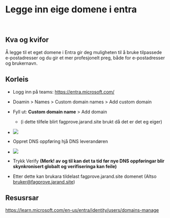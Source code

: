 # Legge inn eige domene i entra
&nbsp;
## Kva og kvifor
Å legge til et eget domene i Entra gir deg muligheten til å bruke tilpassede e-postadresser og du gir et mer profesjonelt preg, både for e-postadresser og brukernavn.

## Korleis
* Logg inn på teams: https://entra.microsoft.com/
* Doamin > Names > Custom domain names > Add custom domain
* Fyll ut: **Custom domain name** > Add domain
        
    * (i dette tilfele blirt fagprove.jarand.site brukt då det er det eg eiger)
* ![](Bilder/domene_verifikasjon.png)
* Oppret DNS oppføring hjå DNS leverandøren
* ![](Bilder/dns_record.png)
* Trykk Verify **(Merk! av og til kan det ta tid før nye DNS oppføringar blir skynkronisert globalt og verifiseringa kan feile)**
* Etter dette kan brukara tildelast fagprove.jarand.site domenet (Altso bruker@fagprove.jarand.site)

## Resusrsar
https://learn.microsoft.com/en-us/entra/identity/users/domains-manage